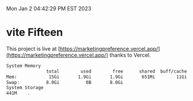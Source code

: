 Mon Jan  2 04:42:29 PM EST 2023

# vite Fifteen


This project is live at [https://marketingpreference.vercel.app/](https://marketingpreference.vercel.app/) thanks to Vercel.

```bash
System Memory
               total        used        free      shared  buff/cache   available
Mem:            15Gi       1.9Gi       1.9Gi       651Mi        11Gi        12Gi
Swap:          8.0Gi          0B       8.0Gi
System Storage
441M	.
```
